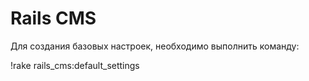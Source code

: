 # Rails CMS

Для создания базовых настроек, необходимо выполнить команду:

!rake rails_cms:default_settings
